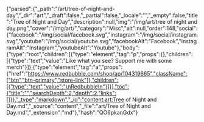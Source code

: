 {"parsed":{"_path":"/art/tree-of-night-and-day","_dir":"art","_draft":false,"_partial":false,"_locale":"","_empty":false,"title":"Tree of Night and Day","description":null,"img":"/img/art/tree of night and day.png","cover":"/img/art/","category":"Misc","alt":null,"order":148,"social":{"facebook":"/img/social/facebook.svg","instagram":"/img/social/instagram.svg","youtube":"/img/social/youtube.svg","facebookAlt":"Facebook","instagramAlt":"Instagram","youtubeAlt":"Youtube"},"body":{"type":"root","children":[{"type":"element","tag":"p","props":{},"children":[{"type":"text","value":"Like what you see? Support me with some merch"}]},{"type":"element","tag":"a","props":{"href":"https://www.redbubble.com/shop/ap/104319665","className":["btn","btn-primary","store-link"]},"children":[{"type":"text","value":"\nRedbubble\n"}]}],"toc":{"title":"","searchDepth":2,"depth":2,"links":[]}},"_type":"markdown","_id":"content:art:Tree of Night and Day.md","_source":"content","_file":"art/Tree of Night and Day.md","_extension":"md"},"hash":"QO6pkanGdx"}